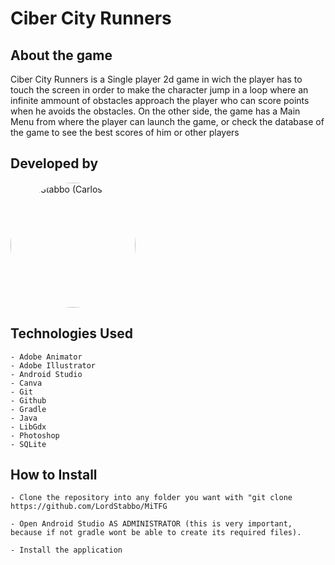 # Ciber City Runners

## About the game
Ciber City Runners is a Single player 2d game in wich the player has to touch the screen in order to make the character jump in a loop where an infinite ammount of obstacles approach the player who can score points when he avoids the obstacles. 
On the other side, the game has a Main Menu from where the player can launch the game, or check the database of the game to see the best scores of him or other players 

## Developed by

<img src="https://github.com/LordStabbo.png" alt="LordStabbo (Carlos Tebar)" width="200" style="border-radius: 50%">

## Technologies Used

    - Adobe Animator
    - Adobe Illustrator
    - Android Studio
    - Canva
    - Git
    - Github
    - Gradle
    - Java
    - LibGdx
    - Photoshop
    - SQLite

## How to Install

    - Clone the repository into any folder you want with "git clone https://github.com/LordStabbo/MiTFG

    - Open Android Studio AS ADMINISTRATOR (this is very important, because if not gradle wont be able to create its required files).

    - Install the application 